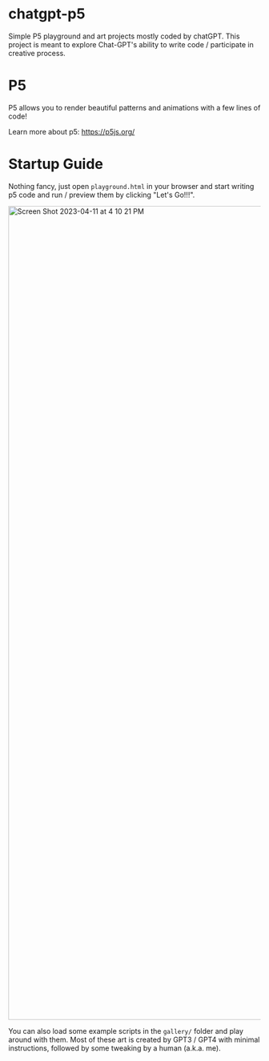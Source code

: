 # chatgpt-p5
Simple P5 playground and art projects mostly coded by chatGPT.
This project is meant to explore Chat-GPT's ability to write
code / participate in creative process.

# P5
P5 allows you to render beautiful patterns and animations with a
few lines of code!

Learn more about p5: https://p5js.org/

# Startup Guide
Nothing fancy, just open `playground.html` in your browser and start
writing p5 code and run / preview them by clicking "Let's Go!!!".

<img width="1626" alt="Screen Shot 2023-04-11 at 4 10 21 PM" src="https://user-images.githubusercontent.com/378771/231277406-e72656a3-f8e8-4e58-b0f2-ced9bfd2bdf3.png">

You can also load some example scripts in the `gallery/` folder and
play around with them. Most of these art is created by GPT3 / GPT4 with 
minimal instructions, followed by some tweaking by a human (a.k.a. me).
